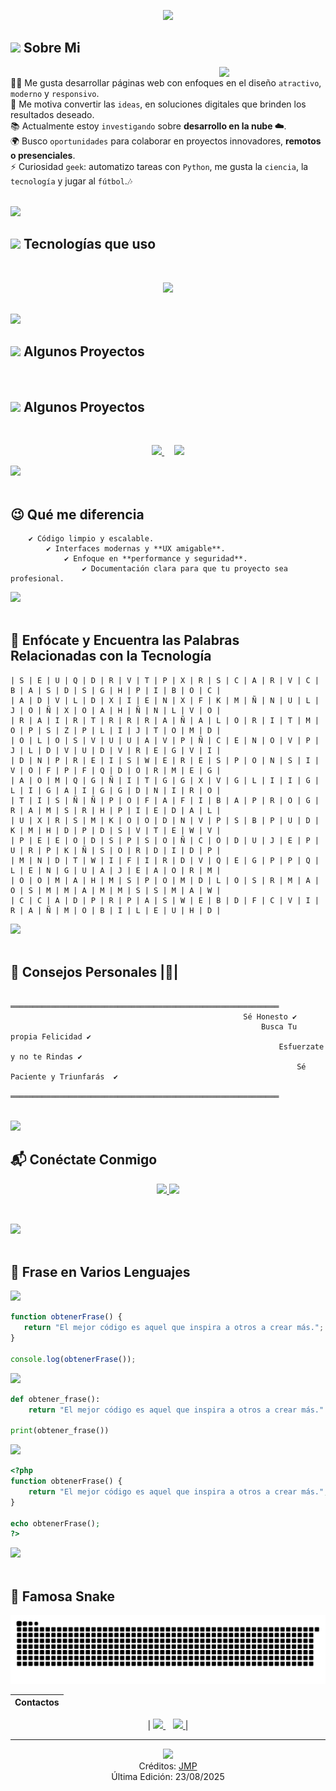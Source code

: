 <!-- Banner de portada -->
<p align="center">
  <a href="#"><img src="https://readme-typing-svg.herokuapp.com?font=Time+New+Roman&color=%23C8BE25&size=30&center=true&vCenter=true&width=600&height=100&lines=Bienvenidos!+Soy+Juan+Manuel..&hearts;+;Desarrollador-Web+Full-Stack;...(❁´◡`❁)"></a>
</p>

## <picture><img src = "https://github.com/7oSkaaa/7oSkaaa/blob/main/Images/about_me.gif?raw=true" width = 50px></picture> Sobre Mi
<picture> <img align="right" src="https://github.com/7oSkaaa/7oSkaaa/blob/main/Images/Right_Side.gif?raw=true" width = 170px></picture>
   <br>
  👨‍💻 Me gusta desarrollar páginas web con enfoques en el diseño `atractivo`, `moderno` y `responsivo`.<br>
  🎯 Me motiva convertir las `ideas`, en soluciones digitales que brinden los resultados deseado.<br>
  📚 Actualmente estoy `investigando` sobre **desarrollo en la nube ☁️**.<br>
  🌍 Busco `oportunidades` para colaborar en proyectos innovadores, **remotos o presenciales**.<br>
  ⚡ Curiosidad `geek`: automatizo tareas con `Python`, me gusta la `ciencia`, la `tecnología` y jugar al `fútbol`.🎶
  <br><br>
  
<img src="https://user-images.githubusercontent.com/73097560/115834477-dbab4500-a447-11eb-908a-139a6edaec5c.gif"><br>


## <img src="https://media2.giphy.com/media/QssGEmpkyEOhBCb7e1/giphy.gif?cid=ecf05e47a0n3gi1bfqntqmob8g9aid1oyj2wr3ds3mg700bl&rid=giphy.gif" width ="50"> Tecnologías que uso
 <br>
<p align="center">
  <img src="https://skillicons.dev/icons?i=html,css,js,php,laravel,mysql,java,python,bootstrap,git,github,vscode,visual" />
</p>
<br>
<img src="https://user-images.githubusercontent.com/73097560/115834477-dbab4500-a447-11eb-908a-139a6edaec5c.gif">

## <picture><img src="https://github.com/7oSkaaa/7oSkaaa/blob/main/Images/IDEs.gif?raw=true" width="50px"></picture> Algunos Proyectos
<br>

## <picture><img src="https://github.com/7oSkaaa/7oSkaaa/blob/main/Images/IDEs.gif?raw=true" width="50px"></picture> Algunos Proyectos
<br>

<p align="center">
  <a href="https://github.com/Juan-Manuel-JMP/JavaScript-Creador_de_tareas">
    <img src="https://github-readme-stats.vercel.app/api/pin/?username=Juan-Manuel-JMP&repo=JavaScript-Creador_de_tareas&theme=radical&hide_border=true&layout=compact" />
  </a>
  &nbsp;&nbsp;&nbsp;
  <a href="https://github.com/Juan-Manuel-JMP/JavaScript-Ahorcado">
    <img src="https://github-readme-stats.vercel.app/api/pin/?username=Juan-Manuel-JMP&repo=JavaScript-Ahorcado&theme=radical&hide_border=true&layout=compact" />
  </a>
</p>



<img src="https://user-images.githubusercontent.com/73097560/115834477-dbab4500-a447-11eb-908a-139a6edaec5c.gif"><br><br>

## <b> 😉 Qué me diferencia </b>
```
	✔️ Código limpio y escalable.  
		✔️ Interfaces modernas y **UX amigable**.  
			✔️ Enfoque en **performance y seguridad**.  
				✔️ Documentación clara para que tu proyecto sea profesional.

```
<img src="https://user-images.githubusercontent.com/73097560/115834477-dbab4500-a447-11eb-908a-139a6edaec5c.gif"><br><br>

## <b> 🔎 Enfócate y Encuentra las Palabras Relacionadas con la Tecnología </b><br>

	| S | E | U | Q | D | R | V | T | P | X | R | S | C | A | R | V | C | B | A | S | D | S | G | H | P | I | B | O | C |  
	| A | D | V | L | D | X | I | E | N | X | F | K | M | Ñ | N | U | L | J | O | Ñ | X | O | A | H | Ñ | N | L | V | O | 
	| R | A | I | R | T | R | R | R | A | Ñ | A | L | O | R | I | T | M | O | P | S | Z | P | L | I | J | T | O | M | D | 
	| O | L | O | S | V | U | U | A | V | P | Ñ | C | E | N | O | V | P | J | L | D | V | U | D | V | R | E | G | V | I |
	| D | N | P | R | E | I | S | W | E | R | E | S | P | O | N | S | I | V | O | F | P | F | Q | D | O | R | M | E | G | 
	| A | O | M | Q | G | Ñ | I | T | G | G | X | V | G | L | I | I | G | L | I | G | A | I | G | G | D | N | I | R | O | 
	| T | I | S | Ñ | Ñ | P | O | F | A | F | I | B | A | P | R | O | G | R | A | M | S | R | H | P | I | E | D | A | L | 
	| U | X | R | S | M | K | O | O | D | N | V | P | S | B | P | U | D | K | M | H | D | P | D | S | V | T | E | W | V | 
	| P | E | E | O | D | S | P | S | O | Ñ | C | O | D | U | J | E | P | U | R | P | K | Ñ | S | O | R | D | I | D | P | 
	| M | N | D | T | W | I | F | I | R | D | V | Q | E | G | P | P | Q | L | E | N | G | U | A | J | E | A | O | R | M | 
	| O | O | M | A | H | M | S | P | O | M | D | L | O | S | R | M | A | O | S | M | M | A | M | M | S | S | M | A | W | 
	| C | C | A | D | P | R | P | A | S | W | E | B | D | F | C | V | I | R | A | Ñ | M | O | B | I | L | E | U | H | D | 


<img src="https://user-images.githubusercontent.com/73097560/115834477-dbab4500-a447-11eb-908a-139a6edaec5c.gif"><br><br>

## <b>🎯 Consejos Personales |💚|</b>

										════════════════════════════════════════════════════════════
		 												Sé Honesto ✔️
			 												Busca Tu propia Felicidad ✔️
				 												Esfuerzate y no te Rindas ✔️
																	Sé Paciente y Triunfarás  ✔️
	      										════════════════════════════════════════════════════════════
<br>
<img src="https://user-images.githubusercontent.com/73097560/115834477-dbab4500-a447-11eb-908a-139a6edaec5c.gif">
<br>

## <b>📬 Conéctate Conmigo </b> 

<p align="center">
  <a href="mailto:jm.juanma.777@gmail.com">
    <img src="https://img.shields.io/badge/Juan%20Manuel-Email-red?style=for-the-badge&logo=gmail">
  </a>
  
  <a href="https://github.com/Juan-Manuel-JMP">
    <img src="https://img.shields.io/badge/Juan%20Manuel-Portfolio-success?style=for-the-badge&logo=github">
  </a>
</p>
</div>

<br>

<img src="https://user-images.githubusercontent.com/73097560/115834477-dbab4500-a447-11eb-908a-139a6edaec5c.gif"><br><br>

## <b>📑 Frase en Varios Lenguajes </b>
<img src="https://skillicons.dev/icons?i=js" /> 
   
 ```js
function obtenerFrase() {
	return "El mejor código es aquel que inspira a otros a crear más.";
}

console.log(obtenerFrase());
```

<img src="https://skillicons.dev/icons?i=python" /> 

```python
def obtener_frase():
    return "El mejor código es aquel que inspira a otros a crear más."

print(obtener_frase())
```
<img src="https://skillicons.dev/icons?i=php" /> 

```php
<?php
function obtenerFrase() {
    return "El mejor código es aquel que inspira a otros a crear más.";
}

echo obtenerFrase();
?>
```

<img src="https://user-images.githubusercontent.com/73097560/115834477-dbab4500-a447-11eb-908a-139a6edaec5c.gif"><br><br>

## <b> 🐍 Famosa Snake </b>

<p align = "center">
	<img src = "https://github.com/7oSkaaa/7oSkaaa/blob/output/github-contribution-grid-snake.svg?" alt = "Snake Game"/>
</p>

<div align="Center">

| Contactos |
|----------|
| 
<a href="mailto:jm.juanma.777@gmail.com">
  <img src="https://skillicons.dev/icons?i=gmail" width="32"/>
</a>
&nbsp;&nbsp;
<a href="https://wa.me/5491123456789" target="_blank">
  <img src="https://img.icons8.com/color/48/000000/whatsapp--v1.png" width="32"/>
</a>
|

------

<!-- Footer animado -->

<p align="center">
  <img src="https://capsule-render.vercel.app/api?type=waving&color=0d47a1,42a5f5&height=120&section=footer"/>  
  <br>
  Créditos: <a href="https://github.com/Juan-Manuel-JMP/">JMP</a>  
  <br>
  Última Edición: 23/08/2025
</p>
</div>
